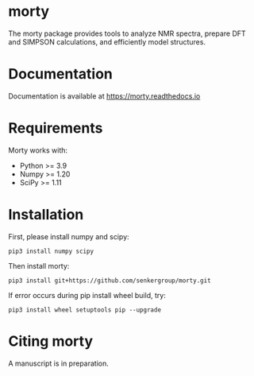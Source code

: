 morty
=====
The morty package provides tools to analyze NMR spectra, prepare DFT and SIMPSON calculations, and efficiently model structures.

Documentation
=============
Documentation is available at https://morty.readthedocs.io


Requirements
============
Morty works with:
- Python >= 3.9
- Numpy  >= 1.20
- SciPy  >= 1.11

Installation
============
First, please install numpy and scipy:

    pip3 install numpy scipy

Then install morty:

    pip3 install git+https://github.com/senkergroup/morty.git

If error occurs during pip install wheel build, try:

    pip3 install wheel setuptools pip --upgrade

Citing morty
============
A manuscript is in preparation.
